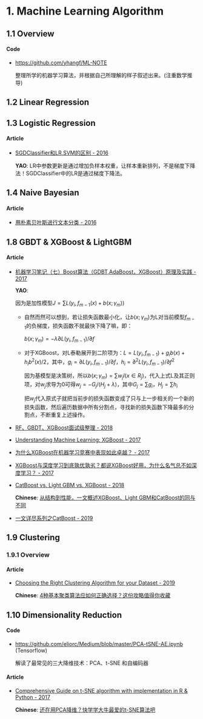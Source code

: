 
# 1. Machine Learning Algorithm

## 1.1 Overview

#### Code

- <https://github.com/yhangf/ML-NOTE>

    整理所学的机器学习算法，并根据自己所理解的样子叙述出来。(注重数学推导)


## 1.2 Linear Regression


## 1.3 Logistic Regression

#### Article

- [SGDClassifier和LR,SVM的区别 - 2016](https://blog.csdn.net/tianbwin2995/article/details/51853869)

    **YAO**: LR中参数更新是通过增加负样本权重，让样本重新排列，不是梯度下降法！SGDClassifier中的LR是通过梯度下降法。


## 1.4 Naive Bayesian

#### Article

- [用朴素贝叶斯进行文本分类 - 2016](http://www.sohu.com/a/57924447_308467)


## 1.8 GBDT & XGBoost & LightGBM

#### Article

- [机器学习笔记（七）Boost算法（GDBT,AdaBoost，XGBoost）原理及实践 - 2017](https://blog.csdn.net/sinat_22594309/article/details/60957594)

    **YAO**:

    因为是加性模型$J=\sum L(y_i, f_{m-1}(x) + b(x;\gamma_m))$
    
    - 自然而然可以想到，若让损失函数最小化，让$b(x;\gamma_m)$为L对当前模型$f_{m-1}$的负梯度，损失函数不就最快下降了嘛，即：

        $b(x;\gamma_m) = -\lambda \partial L(y_i, f_{m-1}) / \partial f$

    - 对于XGBoost，对L泰勒展开到二阶项为：$L = L(y_i,f_{m-1}) + g_ib(x) + h_ib^2(x)/2$，其中，$g_i = \partial L(y_i,f_{m-1})/\partial f$，$h_i = \partial^2 L(y_i, f_{m-1})/\partial f^2$

        因为基模型是决策树，所以$b(x;\gamma_m) = \sum w_jI(x \in R_j)$，代入上式L及其正则项，对$w_j$求导为0可得$w_j=-G_j/(H_j + \lambda)$，其中$G_j = \sum g_i$，$H_j = \sum h_i$

        把$w_j$代入原式子就把当前步的损失函数变成了只与上一步相关的一个新的损失函数，然后遍历数据中所有分割点，寻找新的损失函数下降最多的分割点，不断重复上述操作。

- [RF、GBDT、XGBoost面试级整理 - 2018](https://blog.csdn.net/meyh0x5vdtk48p2/article/details/79276307)

- [Understanding Machine Learning: XGBoost - 2017](https://blogs.ancestry.com/ancestry/2017/12/18/understanding-machine-learning-xgboost/)

- [为什么XGBoost在机器学习竞赛中表现如此卓越？ - 2017](https://blog.csdn.net/Uwr44UOuQcNsUQb60zk2/article/details/78495763)

- [XGBoost与深度学习到底孰优孰劣？都说XGBoost好用，为什么名气总不如深度学习？ - 2017](https://www.codercto.com/a/5669.html)

- [CatBoost vs. Light GBM vs. XGBoost - 2018](https://towardsdatascience.com/catboost-vs-light-gbm-vs-xgboost-5f93620723db)

    **Chinese**: [从结构到性能，一文概述XGBoost、Light GBM和CatBoost的同与不同](https://mp.weixin.qq.com/s?__biz=MzUxNjcxMjQxNg==&mid=2247491325&idx=4&sn=5ed726c8a3560a0eac1413a17e56b9cb)

- [一文详尽系列之CatBoost - 2019](https://mp.weixin.qq.com/s?__biz=MzIwODI2NDkxNQ==&mid=2247486708&idx=3&sn=9cf831ba8db248b4d708a375daddd122)


## 1.9 Clustering

### 1.9.1 Overview

#### Article

- [Choosing the Right Clustering Algorithm for your Dataset - 2019](https://www.kdnuggets.com/2019/10/right-clustering-algorithm.html)

    **Chinese**: [4种基本聚类算法应如何正确选择？这份攻略值得你收藏](https://mp.weixin.qq.com/s/xCIEWc2KpsjMixXHrzZ1rA)


## 1.10 Dimensionality Reduction

#### Code

- <https://github.com/eliorc/Medium/blob/master/PCA-tSNE-AE.ipynb> (Tensorflow)

    解读了最常见的三大降维技术：PCA、t-SNE 和自编码器

#### Article

- [Comprehensive Guide on t-SNE algorithm with implementation in R & Python - 2017](https://www.analyticsvidhya.com/blog/2017/01/t-sne-implementation-r-python/)

    **Chinese**: [还在用PCA降维？快学学大牛最爱的t-SNE算法吧](https://blog.csdn.net/dzjx2eotaa24adr/article/details/79132339)